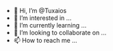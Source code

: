 - 👋 Hi, I’m @Tuxaios
- 👀 I’m interested in ...
- 🌱 I’m currently learning ...
- 💞️ I’m looking to collaborate on ...
- 📫 How to reach me ...

<!---
Tuxaios/Tuxaios is a ✨ special ✨ repository because its `README.md` (this file) appears on your GitHub profile.
You can click the Preview link to take a look at your changes.
--->
